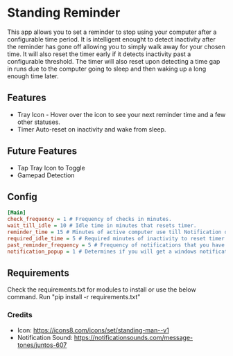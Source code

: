 # Standing Reminder
This app allows you to set a reminder to stop using your computer after a configurable time period.
It is intelligent enought to detect inactivity after the reminder has gone off allowing you to simply walk away for your chosen time.
It will also reset the timer early if it detects inactivity past a configurable threshold.
The timer will also reset upon detecting a time gap in runs due to the computer going to sleep and then waking up a long enough time later.

## Features
* Tray Icon - Hover over the icon to see your next reminder time and a few other statuses.
* Timer Auto-reset on inactivity and wake from sleep.

## Future Features
* Tap Tray Icon to Toggle
* Gamepad Detection

## Config
```ini
[Main]
check_frequency = 1 # Frequency of checks in minutes.
wait_till_idle = 10 # Idle time in minutes that resets timer.
reminder_time = 15 # Minutes of active computer use till Notification or sound goes off.
required_idle_time = 5 # Required minutes of inactivity to reset timer after it has gone off.
past_reminder_frequency = 5 # Frequency of notifications that you have passed your reminder time.
notification_popup = 1 # Determines if you will get a windows notification or just a sound.
```
## Requirements
Check the requirements.txt for modules to install or use the below command.
Run "pip install -r requirements.txt"

### Credits
* Icon: https://icons8.com/icons/set/standing-man--v1
* Notification Sound: https://notificationsounds.com/message-tones/juntos-607